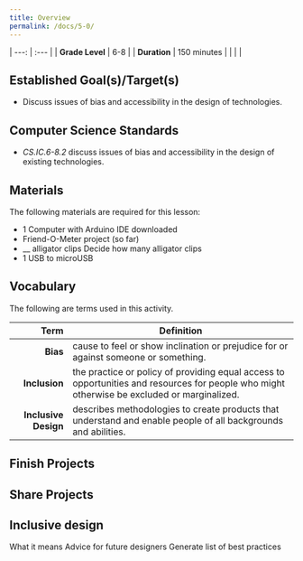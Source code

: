 ```yaml
---
title: Overview
permalink: /docs/5-0/
---
```


| ---: | :--- |
| **Grade Level** | 6-8 |
| **Duration**  | 150 minutes  |
|   |   |

## Established Goal(s)/Target(s)
- Discuss issues of bias and accessibility in the design of technologies.

## Computer Science Standards
- *CS.IC.6-8.2* discuss issues of bias and accessibility in the design of existing technologies.

## Materials
The following materials are required for this lesson:
- 1 Computer with Arduino IDE downloaded
- Friend-O-Meter project (so far)
- __ alligator clips <span class="todo">Decide how many alligator clips</span>
- 1 USB to microUSB

## Vocabulary
The following are terms used in this activity.

 Term | Definition
 ---: | --
**Bias**  |  cause to feel or show inclination or prejudice for or against someone or something.
**Inclusion**  | the practice or policy of providing equal access to opportunities and resources for people who might otherwise be excluded or marginalized.
**Inclusive Design**  | describes methodologies to create products that understand and enable people of all backgrounds and abilities.

## Finish Projects

## Share Projects

## Inclusive design
What it means
Advice for future designers
Generate list of best practices
